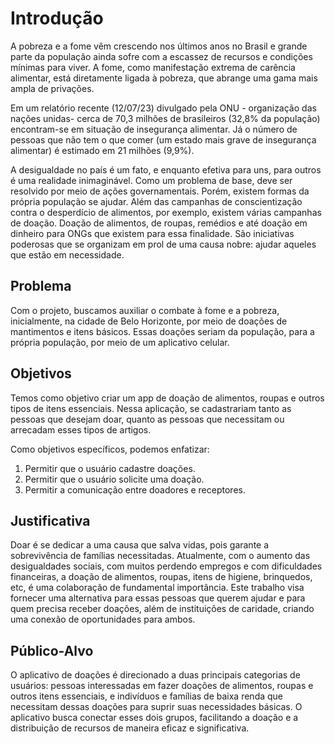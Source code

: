 # Introdução

A pobreza e a fome vêm crescendo nos últimos anos no Brasil e grande parte da população ainda sofre com a escassez de recursos e condições mínimas para viver. A fome, como manifestação extrema de carência alimentar, está diretamente ligada à pobreza, que abrange uma gama mais ampla de privações.  

Em um relatório recente (12/07/23) divulgado pela ONU - organização das nações unidas- cerca de 70,3 milhões de brasileiros (32,8% da população) encontram-se em situação de insegurança alimentar. Já o número de pessoas que não tem o que comer (um estado mais grave de insegurança alimentar) é estimado em 21 milhões (9,9%). 

A desigualdade no país é um fato, e enquanto efetiva para uns, para outros é uma realidade inimaginável. Como um problema de base, deve ser resolvido por meio de ações governamentais. Porém, existem formas da própria população se ajudar. Além das campanhas de conscientização contra o desperdício de alimentos, por exemplo, existem várias campanhas de doação. Doação de alimentos, de roupas, remédios e até doação em dinheiro para ONGs que existem para essa finalidade. São iniciativas poderosas que se organizam em prol de uma causa nobre: ajudar aqueles que estão em necessidade. 

## Problema
Com o projeto, buscamos auxiliar o combate à fome e a pobreza, inicialmente, na cidade de Belo Horizonte, por meio de doações de mantimentos e itens básicos. Essas doações seriam da população, para a própria população, por meio de um aplicativo celular. 

## Objetivos

Temos como objetivo criar um app de doação de alimentos, roupas e outros tipos de itens essenciais. Nessa aplicação, se cadastrariam tanto as pessoas que desejam doar, quanto as pessoas que necessitam ou arrecadam esses tipos de artigos. 

Como objetivos específicos, podemos enfatizar: 
1) Permitir que o usuário cadastre doações.
2) Permitir que o usuário solicite uma doação.
3) Permitir a comunicação entre doadores e receptores.

 

## Justificativa

Doar é se dedicar a uma causa que salva vidas, pois garante a sobrevivência de famílias necessitadas. Atualmente, com o aumento das desigualdades sociais, com muitos perdendo empregos e com dificuldades financeiras, a doação de alimentos, roupas, itens de higiene, brinquedos, etc, é uma colaboração de fundamental importância. Este trabalho visa fornecer uma alternativa para essas pessoas que querem ajudar e para quem precisa receber doações, além de instituições de caridade, criando uma conexão de oportunidades para ambos.

## Público-Alvo
O aplicativo de doações é direcionado a duas principais categorias de usuários: pessoas interessadas em fazer doações de alimentos, roupas e outros itens essenciais, e indivíduos e famílias de baixa renda que necessitam dessas doações para suprir suas necessidades básicas. O aplicativo busca conectar esses dois grupos, facilitando a doação e a distribuição de recursos de maneira eficaz e significativa.
